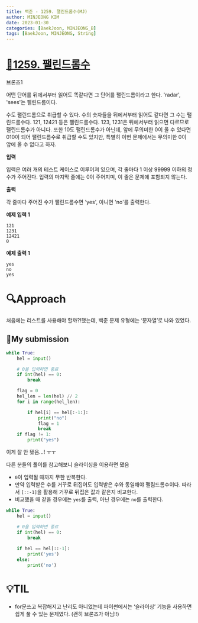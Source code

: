 ```yaml
---
title: 백준 - 1259. 팰린드롬수(MJ)
author: MINJEONG KIM
date: 2023-01-30
categories: [BaekJoon, MINJEONG_B]
tags: [BaekJoon, MINJEONG, String]
---
```




# [📖1259. 팰린드롬수](https://www.acmicpc.net/problem/1259)
브론즈1

어떤 단어를 뒤에서부터 읽어도 똑같다면 그 단어를 팰린드롬이라고 한다. 'radar', 'sees'는 팰린드롬이다.

수도 팰린드롬으로 취급할 수 있다. 수의 숫자들을 뒤에서부터 읽어도 같다면 그 수는 팰린드롬수다. 121, 12421 등은 팰린드롬수다. 123, 1231은 뒤에서부터 읽으면 다르므로 팰린드롬수가 아니다. 또한 10도 팰린드롬수가 아닌데, 앞에 무의미한 0이 올 수 있다면 010이 되어 팰린드롬수로 취급할 수도 있지만, 특별히 이번 문제에서는 무의미한 0이 앞에 올 수 없다고 하자.

**입력**

입력은 여러 개의 테스트 케이스로 이루어져 있으며, 각 줄마다 1 이상 99999 이하의 정수가 주어진다. 입력의 마지막 줄에는 0이 주어지며, 이 줄은 문제에 포함되지 않는다.

**출력**

각 줄마다 주어진 수가 팰린드롬수면 'yes', 아니면 'no'를 출력한다.

**예제 입력 1**

```
121
1231 
12421
0
```

**예제 출력 1**

```
yes
no
yes
```

# 🔍Approach

처음에는 리스트를 사용해야 할까?!했는데, 백준 문제 유형에는 ‘문자열’로 나와 있었다.

## 🚩My submission

```python
while True:
    hel = input()

    # 0을 입력하면 종료
    if int(hel) == 0:
        break

    flag = 0
    hel_len = len(hel) // 2
    for i in range(hel_len):

        if hel[i] == hel[:-1:]:
            print("no")
            flag = 1
            break
    if flag != 1:
        print("yes")
```

이게 잘 안 됐음…! ㅜㅜ

다른 분들의 풀이를 참고해보니 슬라이싱을 이용하면 됐음

- `0`이 입력될 때까지 무한 반복한다.
- 만약 입력받은 수를 거꾸로 뒤집어도 입력받은 수와 동일해야 팰림드롬수이다. 따라서 `[::-1]`을 활용해 거꾸로 뒤집은 값과 같은지 비교한다.
- 비교했을 때 같을 경우에는 `yes`를 출력, 아닌 경우에는 `no`를 출력한다.

```python
while True:
    hel = input()

    # 0을 입력하면 종료
    if int(hel) == 0:
        break
	
    if hel == hel[::-1]:
        print('yes')
    else:
        print('no')
```

# 💡TIL

- for문쓰고 복잡해지고 난리도 아니었는데 파이썬에서는 ‘슬라이싱’ 기능을 사용하면 쉽게 풀 수 있는 문제였다. (괜히 브론즈가 아님!!)
